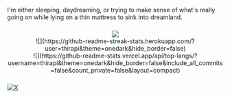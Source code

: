 I'm either sleeping, daydreaming, or trying to make sense of what's really going on while lying on a thin mattress to sink into dreamland.

###

<div align="center">
<image src="https://github-readme-stats.vercel.app/api?username=thirapi&theme=onedark&hide_border=false&include_all_commits=false&count_private=false" /><br/>
![](https://github-readme-streak-stats.herokuapp.com/?user=thirapi&theme=onedark&hide_border=false)<br/>
![](https://github-readme-stats.vercel.app/api/top-langs/?username=thirapi&theme=onedark&hide_border=false&include_all_commits=false&count_private=false&layout=compact)
</div>

###

[![X](https://img.shields.io/badge/X-black.svg?logo=X&logoColor=white)](https://x.com/faiqthirapi) 
     

